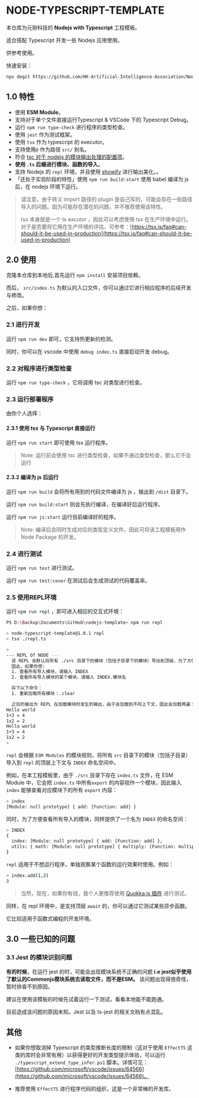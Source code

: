 # NODE-TYPESCRIPT-TEMPLATE

本仓库为元狲科技的 **Nodejs with Typescript** 工程模板。

适合搭配 Typescript 开发一些 Nodejs 应用使用。

供参考使用。

快速安装：

```bash
npx degit https://github.com/HK-Artificial-Intelligence-Association/Nodejs-typescript-template $YOUR_TARGET_PATH
```

## 1.0 特性
- 使用 **ESM Module**。
- 支持对于单个文件直接运行Typescript & VSCode 下的 Typescript Debug。
- 运行 `npm run type-check` 进行程序的类型检查。
- 使用 `jest` 作为测试框架。
- 使用 `tsx` 作为 typescript 的 executor。
- 支持使用`@` 作为路径 `src/` 别名。
- 符合 [tsc 对于 nodejs 的模块输出处理的配置项](https://www.typescriptlang.org/docs/handbook/modules/theory.html#the-module-output-format)。
- **使用 `.ts` 后缀进行模块、函数的导入**。
- 支持 Nodejs 的 `repl` 环境，并且使用 [showify](https://github.com/Snowflyt/showify) 进行输出美化。。
- 「还处于实验阶段的特性」使用 `npm run build:start` 使用 babel 编译为 js 后，在 nodejs 环境下运行。

> 请注意，由于转义 import 路径的 plugin 是自己写的，可能会存在一些路径导入的问题。因为可能存在潜在的问题，并不推荐使用该特性。
>
>
> tsx 本身就是一个 ts excutor ，因此可以考虑使用 tsx 在生产环境中运行。对于是否要将它用在生产环境的评估，可参考：[https://tsx.is/faq#can-should-it-be-used-in-production](https://tsx.is/faq#can-should-it-be-used-in-production)

## 2.0 使用

克隆本仓库到本地后,首先运行 `npm install` 安装项目依赖。

而后， `src/index.ts` 为默认的入口文件，你可以通过它进行相应程序的后续开发与修改。

之后，如果你想：

### 2.1 进行开发

运行 `npm run dev` 即可，它支持热更新的检测。

同时，你可以在 vscode 中使用 `debug index.ts` 直接启动开发 debug。

### 2.2 对程序进行类型检查

运行 `npm run type-check` ，它将调用 tsc 对类型进行检查。

### 2.3 运行部署程序

由你个人选择：

#### 2.3.1 使用 tsx 与 Typescript 直接运行

运行 `npm run start` 即可使用 tsx 运行程序。

> Note: 运行前会使用 tsc 进行类型检查，如果不通过类型检查，那么它不会运行

#### 2.3.2 编译为 js 后运行

运行 `npm run build` 会将所有用到的代码文件编译为 js ，输出到 `/dist` 目录下。

运行 `npm run build:start` 则会先执行编译，在编译好后运行程序。

运行 `npm run js:start` 运行目前编译好的程序。

> Note: 编译后会同时生成对应的类型定义文件。因此可将该工程模板用作 Node Package 的开发。

### 2.4 进行测试

运行 `npm run test` 进行测试。

运行 `npm run test:cover` 在测试后会生成测试的代码覆盖率。 

### 2.5 使用REPL环境


运行 `npm run repl` ，即可进入相应的交互式环境：

```bash
PS D:\Backup\Documents\GitHub\nodejs-template> npm run repl

> node-typescript-template@1.0.1 repl
> tsx ./repl.ts

>
--- REPL Of NODE ---
  该 REPL 会默认将所有 ./src 目录下的模块（包括子目录下的模块）导出到顶级，为了方便索引查看会将所有模块同时放在 INDEX 命名空间下
  因此，如果你想:
  1. 查看所有导入模块，请输入 INDEX
  2. 查看所有导入模块的某个模块，请输入 INDEX.模块名

  存下以下命令：
  1. 重新加载所有模块：.clear

  之后的输出为 REPL 在加载模块时发生的输出，由于会加载到不同上下文，因此会加载两遍：
Hello world
1+3 = 4
1x2 = 2
Hello world
1+3 = 4
1x2 = 2
>
```

`repl` 会根据 `ESM Modules` 的模块规则，将所有 `src` 目录下的模块（包括子目录）导入到 `repl` 的顶层上下文与 `INDEX` 命名空间中。

例如，在本工程模板里，由于 `./src` 目录下存在 `index.ts` 文件，在 ESM Module 中，它会把 `index.ts` 中所有`export` 的内容视作一个模块，因此输入 `index` 能够查看对应模块下的所有 `export` 内容：

```bash
> index
[Module: null prototype] { add: [Function: add] }
```

同时，为了方便查看所有导入的模块，同样提供了一个名为 `INDEX` 的命名空间：

```bash
> INDEX
{
  index: [Module: null prototype] { add: [Function: add] },
  utils: { math: [Module: null prototype] { multiply: [Function: multiply] } }
}
```

`repl` 适用于不想运行程序，单独观察某个函数的运行效果时使用。例如：

```bash
> index.add(1,2)
3
```

> 当然，现在，如果你有钱，我个人更推荐使用 [Quokka.js 插件](https://quokkajs.com/) 进行测试。

同样，在 repl 环境中，是支持顶层 `await` 的，你可以通过它测试某些异步函数。

它比较适用于函数式编程的开发环境。

## 3.0 一些已知的问题

### 3.1 Jest 的模块识别问题

**有的时候**，在运行 jest 的时，可能会出现模块系统不正确的问题 **i.e jest似乎使用了默认的Commonjs模块系统去读取文件，而不是ESM。** 该问题出现得很奇怪，暂时排查不到原因。

建议在使用该模板的时候先试着运行一下测试，看看本地能不能跑通。

目前造成该问题的原因未知。Jest 以及 ts-jest 的相关文档有点混乱。

## 其他

- 如果你想取消掉 Typescript 的类型推断长度的限制（这对于使用 `EffectTS` 这类的库时会非常有用）以获得更好的开发类型提示体验，可以运行 `./typescript_extend_type_infer.ps1` 脚本。详情可见：[https://github.com/microsoft/vscode/issues/64566](https://github.com/microsoft/vscode/issues/64566)。


- 推荐使用 `EffectTS` 进行程序代码的组织，这是一个非常棒的开发库。
